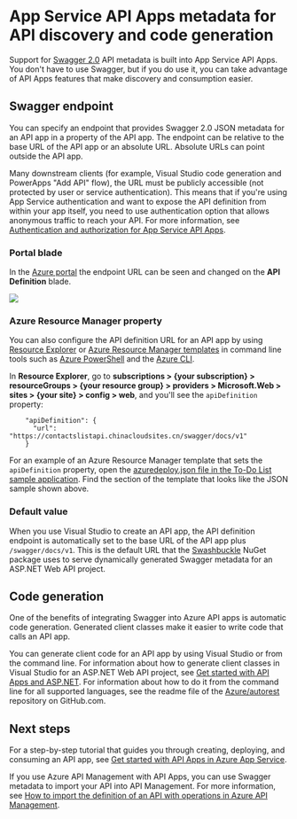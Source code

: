 <properties
    pageTitle="App Service API Apps metadata for API discovery and code generation | Azure"
    description="Learn how API Apps in Azure App Service use Swagger metadata to facilitate API discovery and code generation."
    services="app-service\api"
    documentationcenter=".net"
    author="tdykstra"
    manager="wpickett"
    editor="" />
<tags
    ms.assetid="c7f8e33a-61cc-486f-89df-4a97dc3c71d4"
    ms.service="app-service-api"
    ms.workload="na"
    ms.tgt_pltfrm="na"
    ms.devlang="na"
    ms.topic="article"
    ms.date="08/30/2016"
    wacn.date=""
    ms.author="rachelap" />

# App Service API Apps metadata for API discovery and code generation
Support for [Swagger 2.0](http://swagger.io/) API metadata is built into App Service API Apps. You don't have to use Swagger, but if you do use it, you can take advantage of API Apps features that make discovery and consumption easier.   

## Swagger endpoint
You can specify an endpoint that provides Swagger 2.0 JSON metadata for an API app in a property of the API app. The endpoint can be relative to the base URL of the API app or an absolute URL. Absolute URLs can point outside the API app. 

Many downstream clients (for example, Visual Studio code generation and PowerApps "Add API" flow), the URL must be publicly accessible (not protected by user or service authentication). This means that if you're using App Service authentication and want to expose the API definition from within your app itself, you need to use authentication option that allows anonymous traffic to reach your API. For more information, see [Authentication and authorization for App Service API Apps](/documentation/articles/app-service-api-authentication/).

### Portal blade
In the [Azure portal](https://portal.azure.cn/) the endpoint URL can be seen and changed on the **API Definition** blade.

![](./media/app-service-api-metadata/apidefblade.png)

### Azure Resource Manager property
You can also configure the API definition URL for an API app by using [Resource Explorer](https://resources.azure.com/) or [Azure Resource Manager templates](/documentation/articles/resource-group-authoring-templates/) in command line tools such as [Azure PowerShell](/documentation/articles/powershell-install-configure/) and the [Azure CLI](/documentation/articles/xplat-cli-install/). 

In **Resource Explorer**, go to **subscriptions > {your subscription} > resourceGroups > {your resource group} > providers > Microsoft.Web > sites > {your site} > config > web**, and you'll see the `apiDefinition` property:

        "apiDefinition": {
          "url": "https://contactslistapi.chinacloudsites.cn/swagger/docs/v1"
        }

For an example of an Azure Resource Manager template that sets the `apiDefinition` property, open the [azuredeploy.json file in the To-Do List sample application](https://github.com/azure-samples/app-service-api-dotnet-todo-list/blob/master/azuredeploy.json). Find the section of the template that looks like the JSON sample shown above.

### Default value
When you use Visual Studio to create an API app, the API definition endpoint is automatically set to the base URL of the API app plus `/swagger/docs/v1`. This is the default URL that the [Swashbuckle](https://www.nuget.org/packages/Swashbuckle) NuGet package uses to serve dynamically generated Swagger metadata for an ASP.NET Web API project. 

## Code generation
One of the benefits of integrating Swagger into Azure API apps is automatic code generation. Generated client classes make it easier to write code that calls an API app.

You can generate client code for an API app by using Visual Studio or from the command line. For information about how to generate client classes in Visual Studio for an ASP.NET Web API project, see [Get started with API Apps and ASP.NET](/documentation/articles/app-service-api-dotnet-get-started/#codegen). For information about how to do it from the command line for all supported languages, see the readme file of the [Azure/autorest](https://github.com/azure/autorest) repository on GitHub.com.

## Next steps
For a step-by-step tutorial that guides you through creating, deploying, and consuming an API app, see [Get started with API Apps in Azure App Service](/documentation/articles/app-service-api-dotnet-get-started/).

If you use Azure API Management with API Apps, you can use Swagger metadata to import your API into API Management. For more information, see [How to import the definition of an API with operations in Azure API Management](/documentation/articles/api-management-howto-import-api/). 

